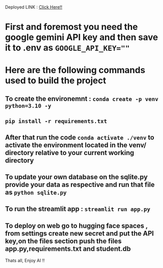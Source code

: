 <span>Deployed LINK : [Click Here!!](https://huggingface.co/spaces/arkokundu500/Text_to_SQL_GenAI)<span>
<br>
<h1>First and foremost you need the google gemini API key and then save it to .env as <code>GOOGLE_API_KEY=""</code></h1>
<h1>Here are the following commands used to build the project</h1>
<h2>To create the environemnt : <code>conda create -p venv python=3.10 -y</code></h2>
<h2><code>pip install -r requirements.txt</code></h2>
<h2>After that run the code <code>conda activate ./venv</code> to activate the environment located in the venv/ directory relative to your current working directory</h2>
<h2>To update your own database on the sqlite.py provide your data as respective and run that file as <code>python sqlite.py</code></h2>
<h2>To run the streamlit app : <code>streamlit run app.py</code> </h2>
<h2>To deploy on web go to hugging face spaces , from settings create new secret and put the API key,on the files section push the files app.py,requirements.txt and student.db</h2>

Thats all, Enjoy AI !!
